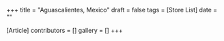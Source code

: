 +++
title = "Aguascalientes, Mexico"
draft = false
tags = [Store List]
date = ""

[Article]
contributors = []
gallery = []
+++